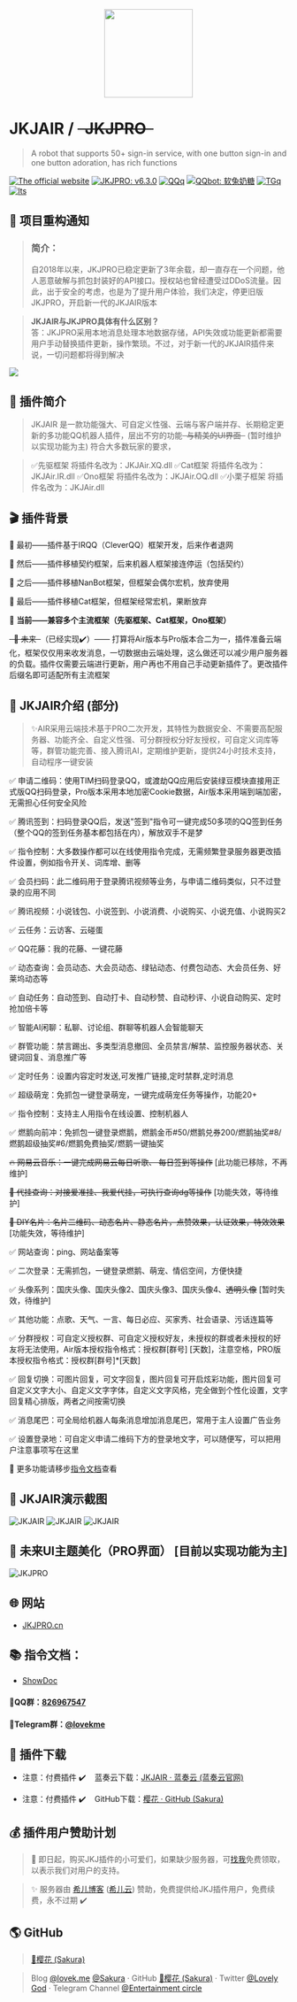 <div align="center">
<!-- <img width="160" src="https://cdn.jsdelivr.net/gh/mzdluo123/blog_imgs/img/20200531205703.png" style="max-width:100%;"><br> -->
<!-- <img width="140" src="https://cdn.jsdelivr.net/gh/yh2233/PicGo/img/JKJAIRT.png" style="max-width:100%;"> -->
  <img width="160" src="https://cdn.jsdelivr.net/gh/yh2233/PicGo/img/JKJAIRT.png" style="max-width:100%;">
</div>


<h1>JKJAIR / <s>&nbsp;&nbsp;JKJPRO&nbsp;&nbsp;</s></h1>

> A robot that supports 50+ sign-in service, with one button sign-in and one button adoration, has rich functions

[![The official website](https://img.shields.io/badge/网站-JKJPRO.cn-or?style=flat-square&logo=html5)](http://JKJPRO.cn/) [![JKJPRO: v6.3.0](https://img.shields.io/github/v/release/yh2233/JKJPRO?label=JKJAIR&style=flat-square&logo=github)](https://github.com/yh2233/JKJPRO/) [![QQq](https://img.shields.io/badge/QQ群-826967547-blue?style=flat-square&logo=tencent-qq)](https://jq.qq.com/?_wv=1027&k=5xYS9qX) [![QQbot: 软兔奶糖](https://img.shields.io/badge/QQbot-软兔奶糖-red?style=flat-square&logo=tencent-qq)](http://lovek.top/) [![TGq](https://img.shields.io/badge/TG群-Entertainment_circle-or?style=flat-square&logo=Telegram)](https://t.me/lovekme) [![lts](https://img.shields.io/badge/在线聊天-Entertainment_circle-or?style=flat-square&logo=Telegram)](https://t.me/lovekme)

## 🔨&nbsp;项目重构通知


> ### 简介：
> 自2018年以来，JKJPRO已稳定更新了3年余载，却一直存在一个问题，他人恶意破解与抓包封装好的API接口。授权站也曾经遭受过DDoS流量。因此，出于安全的考虑，也是为了提升用户体验，我们决定，停更旧版JKJPRO，开启新一代的JKJAIR版本

> **JKJAIR与JKJPRO具体有什么区别？**
> <br>答：JKJPRO采用本地消息处理本地数据存储，API失效或功能更新都需要用户手动替换插件更新，操作繁琐。不过，对于新一代的JKJAIR插件来说，一切问题都将得到解决

![](https://cdn.jsdelivr.net/gh/yh2233/PicGo/img/524.PNG)

## 💖 插件简介

> JKJAIR 是一款功能强大、可自定义性强、云端与客户端并存、长期稳定更新的多功能QQ机器人插件，层出不穷的功能<s>&nbsp;&nbsp;与精美的UI界面&nbsp;&nbsp;</s> (暂时维护以实现功能为主) 符合大多数玩家的要求，

> ✅先驱框架 将插件名改为：JKJAir.XQ.dll ✅Cat框架 将插件名改为：JKJAir.IR.dll ✅Ono框架 将插件名改为：JKJAir.OQ.dll ✅小栗子框架 将插件名改为：JKJAir.dll

## 🎬 插件背景


🔖 最初——插件基于IRQQ（CleverQQ）框架开发，后来作者退网

🔖 然后——插件移植契约框架，后来机器人框架接连停运（包括契约）

🔖 之后——插件移植NanBot框架，但框架会偶尔宏机，放弃使用

🔖 最后——插件移植Cat框架，但框架经常宏机，果断放弃

🚩 **当前——兼容多个主流框架（先驱框架、Cat框架，Ono框架）**

~~&nbsp;&nbsp;🚧 未来&nbsp;&nbsp;~~（已经实现✔️）—— 打算将Air版本与Pro版本合二为一，插件准备云端化，框架仅仅用来收发消息，一切数据由云端处理，这么做还可以减少用户服务器的负载。插件仅需要云端进行更新，用户再也不用自己手动更新插件了。更改插件后缀名即可适配所有主流框架

## 🚀 JKJAIR介绍 (部分)

> ✨AIR采用云端技术基于PRO二次开发，其特性为数据安全、不需要高配服务器、功能齐全、自定义性强、可分群授权分好友授权，可自定义词库等等，群管功能完善、接入腾讯AI，定期维护更新，提供24小时技术支持，自动程序一键安装

✅ 申请二维码：使用TIM扫码登录QQ，或渡劫QQ应用后安装绿豆模块直接用正式版QQ扫码登录，Pro版本采用本地加密Cookie数据，Air版本采用端到端加密，无需担心任何安全风险

✅ 腾讯签到：扫码登录QQ后，发送"签到"指令可一键完成50多项的QQ签到任务（整个QQ的签到任务基本都包括在内），解放双手不是梦

✅ 指令控制：大多数操作都可以在线使用指令完成，无需频繁登录服务器更改插件设置，例如指令开关、词库增、删等

✅ 会员扫码：此二维码用于登录腾讯视频等业务，与申请二维码类似，只不过登录的应用不同

✅ 腾讯视频：小说钱包、小说签到、小说消费、小说购买、小说充值、小说购买2

✅ 云任务：云访客、云碰蛋

✅ QQ花藤：我的花藤、一键花藤

✅ 动态查询：会员动态、大会员动态、绿钻动态、付费包动态、大会员任务、好莱坞动态等

✅ 自动任务：自动签到、自动打卡、自动秒赞、自动秒评、小说自动购买、定时抢加倍卡等

✅ 智能AI闲聊：私聊、讨论组、群聊等机器人会智能聊天

✅ 群管功能：禁言踢出、多类型消息撤回、全员禁言/解禁、监控服务器状态、关键词回复、消息推广等

✅ 定时任务：设置内容定时发送,可发推广链接,定时禁群,定时消息

✅ 超级萌宠：免抓包一键登录萌宠，一键完成萌宠任务等操作，功能20+

✅ 指令控制：支持主人用指令在线设置、控制机器人

✅ 燃鹅向前冲：免抓包一键登录燃鹅，燃鹅金币#50/燃鹅兑券200/燃鹅抽奖#8/燃鹅超级抽奖#6/燃鹅免费抽奖/燃鹅一键抽奖

~~🔥 网易云音乐：一键完成网易云每日听歌、 每日签到等操作~~ [此功能已移除，不再维护]

~~🚧 代挂查询：对接爱准挂、我爱代挂，可执行查询dg等操作~~  [功能失效，等待维护]

~~🚧 DIY名片：名片二维码、动态名片、静态名片，点赞效果，认证效果，特效效果~~  [功能失效，等待维护]

✅ 网站查询：ping、网站备案等

✅ 二次登录：无需抓包，一键登录燃鹅、萌宠、情侣空间，方便快捷

✅ 头像系列：国庆头像、国庆头像2、国庆头像3、国庆头像4、~~透明头像~~ [暂时失效，待维护]

✅ 其他功能：点歌、天气、一言、每日必应、买家秀、社会语录、污话连篇等

✅ 分群授权：可自定义授权群、可自定义授权好友，未授权的群或者未授权的好友将无法使用，Air版本授权指令格式：授权群[群号] [天数]，注意空格，PRO版本授权指令格式：授权群[群号]*[天数]

✅ 回复切换：可图片回复，可文字回复，图片回复可开启炫彩功能，图片回复可自定义文字大小、自定义文字字体，自定义文字风格，完全做到个性化设置，文字回复精心排版，两者之间按需切换

✅ 消息尾巴：可全局给机器人每条消息增加消息尾巴，常用于主人设置广告业务

✅ 设置登录地：可自定义申请二维码下方的登录地文字，可以随便写，可以把用户注意事项写在这里

🚀 更多功能请移步[指令文档](https://www.showdoc.com.cn/god)查看


## 🎨 JKJAIR演示截图

![JKJAIR](https://cdn.jsdelivr.net/gh/LovelyGod3/PicGo/img/airkfb1.PNG)
![JKJAIR](https://cdn.jsdelivr.net/gh/LovelyGod3/PicGo/img/airkfb2.PNG)
![JKJAIR](https://cdn.jsdelivr.net/gh/LovelyGod3/PicGo/img/airkfb3.PNG)

## 🚧 未来UI主题美化（PRO界面） [目前以实现功能为主]

![JKJPRO](https://cdn.jsdelivr.net/gh/cheng2924070927/PicGo/img/JKJPROCN2.PNG)

## 🌐 网站

- [JKJPRO.cn](https://JKJPRO.cn)

## 📚 <span id="zlwd">指令文档：</span>

- [ShowDoc](https://www.showdoc.com.cn/god)

#### 🍭QQ群：[826967547](https://jq.qq.com/?_wv=1027&k=5xYS9qX)

#### 🍭Telegram群：[@lovekme](https://t.me/lovekme)

## 📂 插件下载

- 注意：付费插件&nbsp;✔️&nbsp;&nbsp;&nbsp;&nbsp;蓝奏云下载：[JKJAIR · 蓝奏云 (蓝奏云官网)](https://wwa.lanzoui.com/b00nf4exa)

- 注意：付费插件&nbsp;✔️&nbsp;&nbsp;&nbsp;&nbsp;GitHub下载：[樱花 · GitHub (Sakura)](https://github.com/yh2233)

## 💰 插件用户赞助计划

> 🎉 即日起，购买JKJ插件的小可爱们，如果缺少服务器，可[找我](https://jq.qq.com/?_wv=1027&k=HOWmKDo7)免费领取，以表示我们对用户的支持。

> ✨ 服务器由 [希儿博客](https://fenhao.me/) ([希儿云](https://moetmd.com/)) 赞助，免费提供给JKJ插件用户，免费续费，永不过期 ✔️
## 🌎 GitHub

> [🌸樱花 (Sakura)](https://github.com/yh2233)

> Blog [@lovek.me](https://lovek.me) [@Sakura](https://walitv.cn) · GitHub [🌸樱花 (Sakura)](https://github.com/yh2233) · Twitter [@Lovely God](https://twitter.com/lovelygod3) · Telegram Channel [@Entertainment circle](https://t.me/lovekme)
